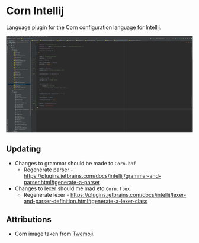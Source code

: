 # Corn Intellij

Language plugin for the [Corn](https://github.com/JakeStanger/corn) configuration language for Intellij.

![Screenshot](https://raw.githubusercontent.com/JakeStanger/corn-intellij/master/media/screenshot.png)

## Updating

- Changes to grammar should be made to `Corn.bnf`
  - Regenerate parser - https://plugins.jetbrains.com/docs/intellij/grammar-and-parser.html#generate-a-parser
- Changes to lexer should me mad eto `Corn.flex`
  - Regenerate lexer - https://plugins.jetbrains.com/docs/intellij/lexer-and-parser-definition.html#generate-a-lexer-class

## Attributions

- Corn image taken from [Twemoji](https://twemoji.x.com/).

